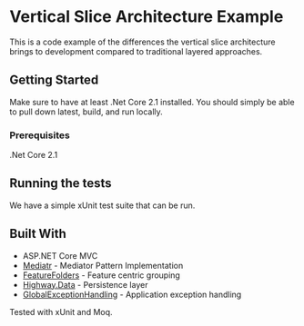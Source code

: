 # Vertical Slice Architecture Example

This is a code example of the differences the vertical slice architecture brings to development
compared to traditional layered approaches.

## Getting Started

Make sure to have at least .Net Core 2.1 installed.
You should simply be able to pull down latest, build, and run locally.

### Prerequisites

.Net Core 2.1

## Running the tests

We have a simple xUnit test suite that can be run.

## Built With

* ASP.NET Core MVC
* [Mediatr](https://github.com/jbogard/MediatR) - Mediator Pattern Implementation
* [FeatureFolders](https://github.com/OdeToCode/AddFeatureFolders) - Feature centric grouping
* [Highway.Data](https://github.com/HighwayFramework/Highway.Data) - Persistence layer
* [GlobalExceptionHandling](https://github.com/JosephWoodward/GlobalExceptionHandlerDotNet) - Application exception handling

Tested with xUnit and Moq.

